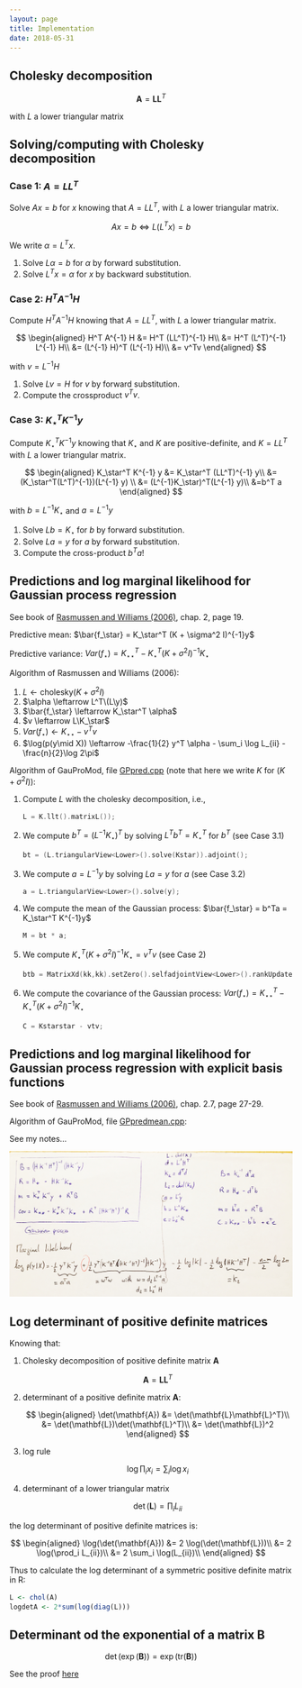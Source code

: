 ```yaml
---
layout: page
title: Implementation
date: 2018-05-31
---
```


## Cholesky decomposition

$$\mathbf{A} = \mathbf{L}\mathbf{L}^T $$

with $L$ a lower triangular matrix 

## Solving/computing with Cholesky decomposition

### Case 1: $A = LL^T$
Solve $A x = b$ for $x$ knowing that $A = LL^T$,
with $L$ a lower triangular matrix.

$$A x = b \Leftrightarrow L (L^T x) = b$$

We write $\alpha = L^T x$.

1. Solve $L \alpha = b$ for $\alpha$ by forward substitution.
2. Solve $L^T x = \alpha$ for $x$ by backward substitution.

### Case 2: $H^T A^{-1} H$
Compute $H^T A^{-1} H$ knowing that $A = LL^T$, 
with $L$ a lower triangular matrix.

$$
\begin{aligned}
  H^T A^{-1} H &= H^T (LL^T)^{-1} H\\
               &= H^T (L^T)^{-1} L^{-1} H\\
               &= (L^{-1} H)^T (L^{-1} H)\\
               &= v^Tv
\end{aligned}
$$

with $v = L^{-1}H$

1. Solve $Lv = H$ for $v$ by forward substitution.
2. Compute the crossproduct $v^Tv$.


### Case 3: $K_\star^T K^{-1} y$
Compute $K_\star^T K^{-1} y$ knowing that $K_\star$ and $K$ are positive-definite,
and $K = LL^T$ with $L$ a lower triangular matrix.

$$
\begin{aligned}
K_\star^T K^{-1} y &= K_\star^T (LL^T)^{-1} y\\
                     &= (K_\star^T(L^T)^{-1})(L^{-1} y) \\
                     &= (L^{-1}K_\star)^T(L^{-1} y)\\
                     &=b^T a
\end{aligned}
$$

with $b = L^{-1}K_\star$ and $a = L^{-1}y$

1. Solve $Lb = K_\star$ for $b$ by forward substitution.
2. Solve $La = y$ for $a$ by forward substitution.
3. Compute the cross-product $b^Ta$!


## Predictions and log marginal likelihood for Gaussian process regression

See book of [Rasmussen and Williams (2006)](http://www.gaussianprocess.org/gpml/), chap. 2, page 19.

Predictive mean: $\bar{f_\star} = K_\star^T (K + \sigma^2 I)^{-1}y$

Predictive variance:  $Var(f_\star) = K_{\star\star}^T  - K_\star^T (K + \sigma^2 I)^{-1}K_\star$

Algorithm of Rasmussen and Williams (2006):

1. $L \leftarrow \text{cholesky}(K + \sigma^2 I)$
2. $\alpha \leftarrow L^T\(L\y)$
3. $\bar{f_\star} \leftarrow K_\star^T \alpha$
4. $v \leftarrow L\K_\star$
5. $Var(f_\star) \leftarrow K_{\star\star} - v^T v$
6. $\log(p(y\mid X)) \leftarrow -\frac{1}{2} y^T \alpha - \sum_i \log L_{ii} - \frac{n}{2}\log 2\pi$

Algorithm of GauProMod, file [GPpred.cpp](https://github.com/emanuelhuber/GauProMod/blob/master/src/GPpred.cpp) (note that here we write $K$ for $(K + \sigma^2 I)$):

1. Compute $L$ with the cholesky decomposition, i.e., 
    ```cpp 
    L = K.llt().matrixL());
    ```
2. We compute $b^T = (L^{-1}K_\star)^T$ by solving $L^Tb^T = K_\star^T$ for $b^T$ (see Case 3.1)
    ```cpp 
    bt = (L.triangularView<Lower>().solve(Kstar)).adjoint();
    ```
3. We compute $a = L^{-1}y$ by solving $La = y$ for $a$ (see Case 3.2)
    ```cpp 
    a = L.triangularView<Lower>().solve(y);
    ```    
4. We compute the mean of the Gaussian process: $\bar{f_\star} = b^Ta = K_\star^T K^{-1}y$
    ```cpp 
    M = bt * a;
    ```      
5. We compute $K_\star^T (K + \sigma^2 I)^{-1}K_\star = v^T v$ (see Case 2)
    ```cpp 
    btb = MatrixXd(kk,kk).setZero().selfadjointView<Lower>().rankUpdate(bt);
    ``` 
6. We compute the covariance of the Gaussian process: $Var(f_\star) = K_{\star\star}^T  - K_\star^T (K + \sigma^2 I)^{-1}K_\star$
    ```cpp 
    C = Kstarstar - vtv;
    ``` 


## Predictions and log marginal likelihood for Gaussian process regression with explicit basis functions

See book of [Rasmussen and Williams (2006)](http://www.gaussianprocess.org/gpml/), chap. 2.7, page 27-29.  

Algorithm of GauProMod, file [GPpredmean.cpp](https://github.com/emanuelhuber/GauProMod/blob/master/src/GPpredmean.cpp):

See my notes...

![notes](img/IMG_0233_mod.JPG)
    
    

## Log determinant of positive definite matrices


<!--
$$\forall x \in R$$
-->
Knowing that:

1. Cholesky decomposition of positive definite matrix $\mathbf{A}$

    $$\mathbf{A} = \mathbf{L}\mathbf{L}^T$$ 

2. determinant of a positive definite matrix $\mathbf{A}$:

    $$
    \begin{aligned}
      \det(\mathbf{A}) &= \det(\mathbf{L}\mathbf{L}^T)\\
              &= \det(\mathbf{L})\det(\mathbf{L}^T)\\
              &= \det(\mathbf{L})^2
    \end{aligned}
    $$


3. log rule

    $$\log \prod_i x_i = \sum_i \log x_i$$
4. determinant of a lower triangular matrix

    $$\det(\mathbf{L}) = \prod_i L_{ii}$$
    
    
the log determinant of positive definite matrices is:

$$
\begin{aligned}    
   \log(\det(\mathbf{A})) &= 2 \log(\det(\mathbf{L}))\\
                          &= 2 \log(\prod_i L_{ii})\\
                          &= 2 \sum_i \log(L_{ii})\\
\end{aligned}
$$


    
Thus to calculate the log determinant of a symmetric positive definite matrix in R:


```r
L <- chol(A)
logdetA <- 2*sum(log(diag(L)))
```

## Determinant od the exponential of a matrix $\mathbf{B}$

$$\det(\exp(\mathbf{B})) = \exp(\mathrm{tr}(\mathbf{B}))$$

See the proof [here](http://applet-magic.com/determinanttheorem.htm)

